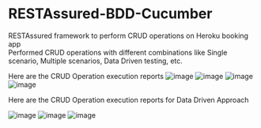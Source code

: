 # RESTAssured-BDD-Cucumber
RESTAssured framework to perform CRUD operations on Heroku booking app<br />
Performed CRUD operations with different combinations like Single scenario, Multiple scenarios, Data Driven testing, etc.

Here are the CRUD Operation execution reports
![image](https://user-images.githubusercontent.com/108022872/226447843-57812a1e-dae7-4879-9bc0-42f0c2cc4255.png)
![image](https://user-images.githubusercontent.com/108022872/226448243-0a1f3eee-f98a-425a-b296-83abd97bc8e0.png)
![image](https://user-images.githubusercontent.com/108022872/226448346-be6ec47c-1255-4ec3-9658-05c3685950c3.png)
![image](https://user-images.githubusercontent.com/108022872/226448439-46c7774c-f939-42ae-8b4d-c1b1fa9d071d.png)

Here are the CRUD Operation execution reports for Data Driven Approach

![image](https://user-images.githubusercontent.com/108022872/226450645-036fe678-15f5-4945-8326-f3bd7646c100.png)
![image](https://user-images.githubusercontent.com/108022872/226450829-bd0dfd18-d24f-47a0-b0ce-329f52b0698d.png)
![image](https://user-images.githubusercontent.com/108022872/226450923-39fd9c13-318c-40a6-a7f5-2810721c59ca.png)


